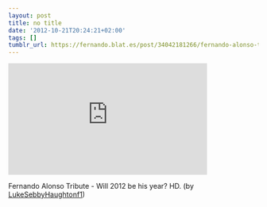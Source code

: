 ```yaml
---
layout: post
title: no title
date: '2012-10-21T20:24:21+02:00'
tags: []
tumblr_url: https://fernando.blat.es/post/34042181266/fernando-alonso-tribute-will-2012-be-his-year
---
```

<iframe width="400" height="225" id="youtube_iframe" src="https://www.youtube.com/embed/YOGFPDFzYUg?feature=oembed&amp;enablejsapi=1&amp;origin=https://safe.txmblr.com&amp;wmode=opaque" frameborder="0" allow="accelerometer; autoplay; encrypted-media; gyroscope; picture-in-picture" allowfullscreen></iframe>  

Fernando Alonso Tribute - Will 2012 be his year? HD. (by [LukeSebbyHaughtonf1](http://www.youtube.com/watch?v=YOGFPDFzYUg))
